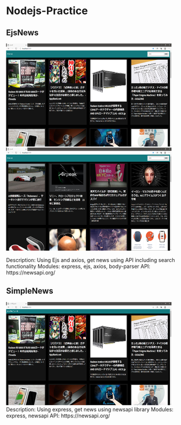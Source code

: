 # Nodejs-Practice

## EjsNews
<p float="left">
  <img src="EjsNews/sample_main.png" alt="sample image main" width="450" height="280">  
  <img src="EjsNews/sample_search.png" alt="sample image search" width="450" height="280">  
</p>
Description: Using Ejs and axios, get news using API including search functionality  
Modules: express, ejs, axios, body-parser  
API: https://newsapi.org/  
  
## SimpleNews
<img src="SimpleNews/sample_main.png" alt="sample image main" width="450" height="280">  
Description: Using express, get news using newsapi library  
Modules: express, newsapi  
API: https://newsapi.org/  

